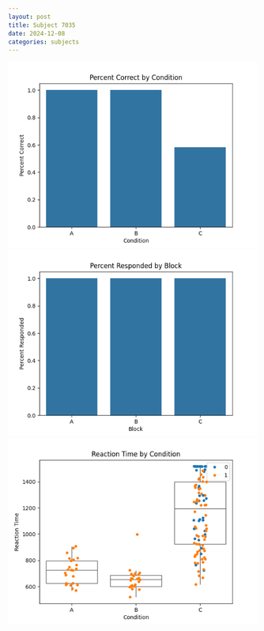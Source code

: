 ```yaml
---
layout: post
title: Subject 7035
date: 2024-12-08
categories: subjects
---
```


![](data/7035/run-6/7035_ATS_percent_correct.png)
![](data/7035/run-6/7035_ATS_percent_responded.png)
![](data/7035/run-6/7035_ATS_rt.png)
